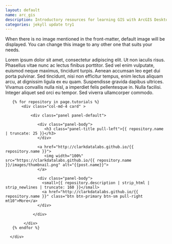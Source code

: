 ```yaml
---
layout: default
name: arc_gis
description: Introductory resources for learning GIS with ArcGIS Desktop.
categories: jekyll update try1
---
```


When there is no image mentioned in the front-matter, default image will be displayed. You can change this image to any other one that suits your needs.

Lorem ipsum dolor sit amet, consectetur adipiscing elit. Ut non iaculis risus. Phasellus vitae nunc ac lectus finibus porttitor. Sed vel enim vulputate, euismod neque maximus, tincidunt turpis. Aenean accumsan leo eget dui porta pulvinar. Sed tincidunt, nisi non efficitur tempus, enim lectus aliquam arcu, at dignissim ligula ex eu quam. Suspendisse gravida dapibus ultrices. Vivamus convallis nulla nisl, a imperdiet felis pellentesque in. Nulla facilisi. Integer aliquet sed orci eu tempor. Sed viverra ullamcorper commodo.

<div class="row pack" style="display: block">
        
       {% for repository in page.tutorials %}  
           <div class="col-md-4 card" >
                 
               <div class="panel panel-default">
                 
                  <div class="panel-body">
                     <h3 class="panel-title pull-left">{{ repository.name | truncate: 25 }}</h3>
                  </div>
                
                  <a href="http://clarkdatalabs.github.io/{{ repository.name }}">
                     <img width="100%" src="https://clarkdatalabs.github.io/{{ repository.name }}/images/thumbnail.png" alt="{{post.name}}">
                  </a>

                  <div class="panel-body">
                    <small>{{ repository.description | strip_html | strip_newlines | truncate: 160 }}</small>  
                    <a href="http://clarkdatalabs.github.io/{{ repository.name }}" class="btn btn-primary btn-sm pull-right mt10">More</a>
                  </div>
                 
                </div>
              
            </div>
       {% endfor %}
       
      </div>

